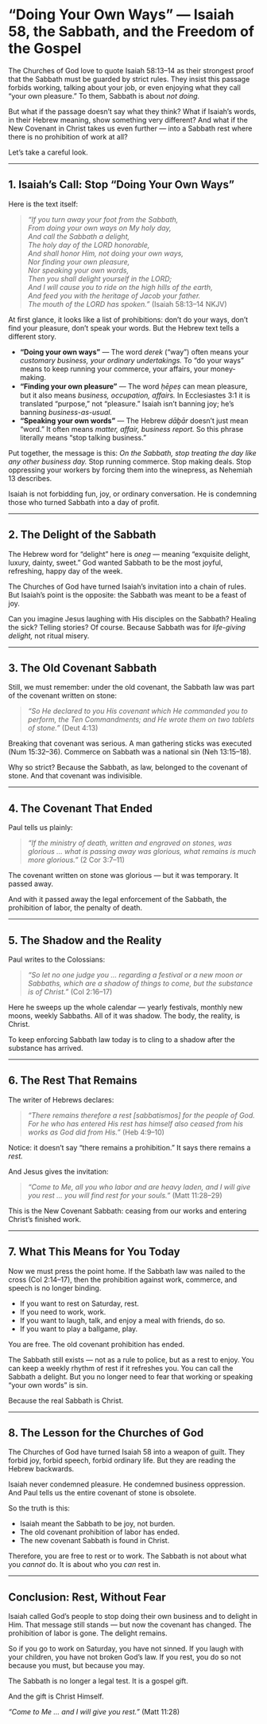 # “Doing Your Own Ways” — Isaiah 58, the Sabbath, and the Freedom of the Gospel  

The Churches of God love to quote Isaiah 58:13–14 as their strongest proof that the Sabbath must be guarded by strict rules. They insist this passage forbids working, talking about your job, or even enjoying what they call “your own pleasure.” To them, Sabbath is about *not doing.*  

But what if the passage doesn’t say what they think? What if Isaiah’s words, in their Hebrew meaning, show something very different? And what if the New Covenant in Christ takes us even further — into a Sabbath rest where there is no prohibition of work at all?  

Let’s take a careful look.  

---

## 1. Isaiah’s Call: Stop “Doing Your Own Ways”  

Here is the text itself:  

> *“If you turn away your foot from the Sabbath,  
> From doing your own ways on My holy day,  
> And call the Sabbath a delight,  
> The holy day of the LORD honorable,  
> And shall honor Him, not doing your own ways,  
> Nor finding your own pleasure,  
> Nor speaking your own words,  
> Then you shall delight yourself in the LORD;  
> And I will cause you to ride on the high hills of the earth,  
> And feed you with the heritage of Jacob your father.  
> The mouth of the LORD has spoken.”* (Isaiah 58:13–14 NKJV)  

At first glance, it looks like a list of prohibitions: don’t do your ways, don’t find your pleasure, don’t speak your words. But the Hebrew text tells a different story.  

- **“Doing your own ways”** — The word *derek* (“way”) often means your *customary business, your ordinary undertakings.* To “do your ways” means to keep running your commerce, your affairs, your money-making.  
- **“Finding your own pleasure”** — The word *ḥēp̱eṣ* can mean pleasure, but it also means *business, occupation, affairs.* In Ecclesiastes 3:1 it is translated “purpose,” not “pleasure.” Isaiah isn’t banning joy; he’s banning *business-as-usual.*  
- **“Speaking your own words”** — The Hebrew *dāḇār* doesn’t just mean “word.” It often means *matter, affair, business report.* So this phrase literally means “stop talking business.”  

Put together, the message is this: *On the Sabbath, stop treating the day like any other business day.* Stop running commerce. Stop making deals. Stop oppressing your workers by forcing them into the winepress, as Nehemiah 13 describes.  

Isaiah is not forbidding fun, joy, or ordinary conversation. He is condemning those who turned Sabbath into a day of profit.  

---

## 2. The Delight of the Sabbath  

The Hebrew word for “delight” here is *oneg* — meaning “exquisite delight, luxury, dainty, sweet.” God wanted Sabbath to be the most joyful, refreshing, happy day of the week.  

The Churches of God have turned Isaiah’s invitation into a chain of rules. But Isaiah’s point is the opposite: the Sabbath was meant to be a feast of joy.  

Can you imagine Jesus laughing with His disciples on the Sabbath? Healing the sick? Telling stories? Of course. Because Sabbath was for *life-giving delight,* not ritual misery.  

---

## 3. The Old Covenant Sabbath  

Still, we must remember: under the old covenant, the Sabbath law was part of the covenant written on stone:  

> *“So He declared to you His covenant which He commanded you to perform, the Ten Commandments; and He wrote them on two tablets of stone.”* (Deut 4:13)  

Breaking that covenant was serious. A man gathering sticks was executed (Num 15:32–36). Commerce on Sabbath was a national sin (Neh 13:15–18).  

Why so strict? Because the Sabbath, as law, belonged to the covenant of stone. And that covenant was indivisible.  

---

## 4. The Covenant That Ended  

Paul tells us plainly:  

> *“If the ministry of death, written and engraved on stones, was glorious … what is passing away was glorious, what remains is much more glorious.”* (2 Cor 3:7–11)  

The covenant written on stone was glorious — but it was temporary. It passed away.  

And with it passed away the legal enforcement of the Sabbath, the prohibition of labor, the penalty of death.  

---

## 5. The Shadow and the Reality  

Paul writes to the Colossians:  

> *“So let no one judge you … regarding a festival or a new moon or Sabbaths, which are a shadow of things to come, but the substance is of Christ.”* (Col 2:16–17)  

Here he sweeps up the whole calendar — yearly festivals, monthly new moons, weekly Sabbaths. All of it was shadow. The body, the reality, is Christ.  

To keep enforcing Sabbath law today is to cling to a shadow after the substance has arrived.  

---

## 6. The Rest That Remains  

The writer of Hebrews declares:  

> *“There remains therefore a rest [sabbatismos] for the people of God. For he who has entered His rest has himself also ceased from his works as God did from His.”* (Heb 4:9–10)  

Notice: it doesn’t say “there remains a prohibition.” It says there remains a *rest.*  

And Jesus gives the invitation:  

> *“Come to Me, all you who labor and are heavy laden, and I will give you rest … you will find rest for your souls.”* (Matt 11:28–29)  

This is the New Covenant Sabbath: ceasing from our works and entering Christ’s finished work.  

---

## 7. What This Means for You Today  

Now we must press the point home. If the Sabbath law was nailed to the cross (Col 2:14–17), then the prohibition against work, commerce, and speech is no longer binding.  

- If you want to rest on Saturday, rest.  
- If you need to work, work.  
- If you want to laugh, talk, and enjoy a meal with friends, do so.  
- If you want to play a ballgame, play.  

You are free. The old covenant prohibition has ended.  

The Sabbath still exists — not as a rule to police, but as a rest to enjoy. You can keep a weekly rhythm of rest if it refreshes you. You can call the Sabbath a delight. But you no longer need to fear that working or speaking “your own words” is sin.  

Because the real Sabbath is Christ.  

---

## 8. The Lesson for the Churches of God  

The Churches of God have turned Isaiah 58 into a weapon of guilt. They forbid joy, forbid speech, forbid ordinary life. But they are reading the Hebrew backwards.  

Isaiah never condemned pleasure. He condemned business oppression. And Paul tells us the entire covenant of stone is obsolete.  

So the truth is this:  

- Isaiah meant the Sabbath to be joy, not burden.  
- The old covenant prohibition of labor has ended.  
- The new covenant Sabbath is found in Christ.  

Therefore, you are free to rest or to work. The Sabbath is not about what you *cannot* do. It is about who you *can* rest in.  

---

## Conclusion: Rest, Without Fear  

Isaiah called God’s people to stop doing their own business and to delight in Him. That message still stands — but now the covenant has changed. The prohibition of labor is gone. The delight remains.  

So if you go to work on Saturday, you have not sinned. If you laugh with your children, you have not broken God’s law. If you rest, you do so not because you must, but because you may.  

The Sabbath is no longer a legal test. It is a gospel gift.  

And the gift is Christ Himself.  

*“Come to Me … and I will give you rest.”* (Matt 11:28)  

